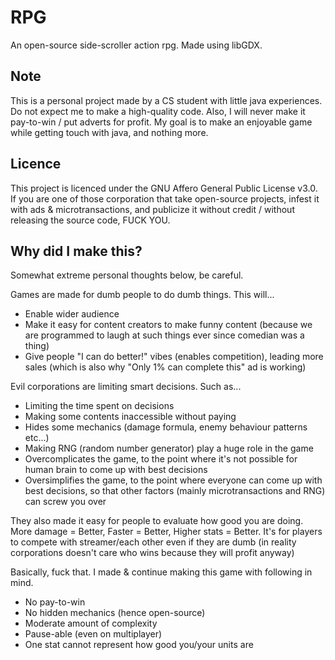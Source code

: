 # RPG
An open-source side-scroller action rpg. Made using libGDX.
## Note
This is a personal project made by a CS student with little java experiences. 
Do not expect me to make a high-quality code.
Also, I will never make it pay-to-win / put adverts for profit.
My goal is to make an enjoyable game while getting touch with java, and nothing more.

## Licence
This project is licenced under the GNU Affero General Public License v3.0.
If you are one of those corporation that take open-source projects, infest it with ads & microtransactions, and publicize it without credit / without releasing the source code, FUCK YOU.

## Why did I make this?
Somewhat extreme personal thoughts below, be careful.

Games are made for dumb people to do dumb things. This will...
* Enable wider audience
* Make it easy for content creators to make funny content (because we are programmed to laugh at such things ever since comedian was a thing)
* Give people "I can do better!" vibes (enables competition), leading more sales (which is also why "Only 1% can complete this" ad is working)

Evil corporations are limiting smart decisions. Such as...
* Limiting the time spent on decisions
* Making some contents inaccessible without paying
* Hides some mechanics (damage formula, enemy behaviour patterns etc...)
* Making RNG (random number generator) play a huge role in the game
* Overcomplicates the game, to the point where it's not possible for human brain to come up with best decisions
* Oversimplifies the game, to the point where everyone can come up with best decisions, so that other factors (mainly microtransactions and RNG) can screw you over

They also made it easy for people to evaluate how good you are doing.
More damage = Better, Faster = Better, Higher stats = Better.
It's for players to compete with streamer/each other even if they are dumb (in reality corporations doesn't care who wins because they will profit anyway)

Basically, fuck that. I made & continue making this game with following in mind.
* No pay-to-win
* No hidden mechanics (hence open-source)
* Moderate amount of complexity
* Pause-able (even on multiplayer)
* One stat cannot represent how good you/your units are
